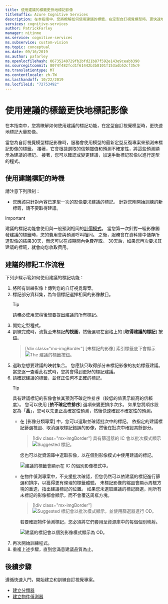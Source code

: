 ```yaml
---
title: 使用建議的標籤更快地標記影像
titleSuffix: Azure Cognitive Services
description: 在本指南中，您將瞭解如何使用建議的標籤，在定型自訂視覺模型時，更快速地標記大量影像。
services: cognitive-services
author: PatrickFarley
manager: nitinme
ms.service: cognitive-services
ms.subservice: custom-vision
ms.topic: conceptual
ms.date: 09/16/2019
ms.author: pafarley
ms.openlocfilehash: 06735240729fb2bfd21b87f592e143e9ceabb390
ms.sourcegitcommit: 8074f482fcd1f61442b3b8101f153adb52cf35c9
ms.translationtype: MT
ms.contentlocale: zh-TW
ms.lasthandoff: 10/22/2019
ms.locfileid: "72753492"
---
```

# <a name="label-images-faster-with-suggested-tags"></a>使用建議的標籤更快地標記影像

在本指南中，您將瞭解如何使用建議的標記功能，在定型自訂視覺模型時，更快速地標記大量影像。 

當您為自訂視覺模型標記影像時，服務會使用模型的最新定型反復專案來預測未標記影像的標籤。 接著，它會根據選取的信賴閾值和預測不確定性，將這些預測顯示為建議的標記。 接著，您可以確認或變更建議，加速手動標記影像以進行定型的程式。

## <a name="when-to-use-suggested-tags"></a>使用建議標記的時機

請注意下列限制：

* 您應該只針對內容已定型一次的影像要求建議的標記。 針對您剛開始訓練的新標籤，請不要取得建議。

> [!IMPORTANT]
> 建議的標記功能會使用與一般預測相同的[計價模式](https://azure.microsoft.com/pricing/details/cognitive-services/custom-vision-service/)。 當您第一次針對一組影像觸發建議的標籤時，您的費用會與預測呼叫相同。 之後，服務會在資料庫中儲存所選影像的結果30天，而您可以在該期間內免費存取。 30天后，如果您再次要求其建議的標籤，就會向您收取費用。

## <a name="suggested-tags-workflow"></a>建議的標記工作流程

下列步驟示範如何使用建議的標記功能：

1. 將所有訓練影像上傳到您的自訂視覺專案。
1. 標記部分資料集，為每個標記選擇相同的影像數目。
    > [!TIP]
    > 請務必使用您稍後想要提出建議的所有標記。
1. 開始定型程式。
1. 訓練完成時，流覽至未標記**的視圖**，然後選取左窗格上的 [**取得建議的標記**] 按鈕。
    > [!div class="mx-imgBorder"]
    > [未標記的影像] 索引標籤底下會顯示 ![The 建議的標籤按鈕。 ](./media/suggested-tags/suggested-tags-button.png)
1. 選取您想要建議的映射集合。 您應該只取得部分未標記影像的初始標籤建議。 當您逐一查看此程式時，您將會得到更好的標記建議。
1. 請確認建議的標籤，並修正任何不正確的標記。
    > [!TIP]
    > 具有建議標記的影像會依其預測不確定性排序（較低的值表示較高的信賴度）。 您可以使用 [**依不確定性排序**] 選項來變更排序次序。 如果您將順序設定為「**高**」，您可以先更正高確定性預測，然後快速確認不確定性的預測。
    * 在 [影像分類專案] 中，您可以選取並確認批次中的標記。 依指定的建議標記篩選視圖、取消選取標記錯誤的影像，然後在批次中確認其餘部分。
        > [!div class="mx-imgBorder"]
        > 具有篩選器的 IC 會以批次模式顯示 ![Suggested 標記。](./media/suggested-tags/ic-batch-mode.png)

        您也可以從資源庫中選取影像，以在個別影像模式中使用建議的標記。

        ![建議的標籤會顯示在 IC 的個別影像模式中。](./media/suggested-tags/ic-individual-image-mode.png)
    * 在物件偵測專案中，不支援批次確認，但您仍然可以依建議的標記進行篩選和排序，以獲得更有條理的標籤體驗。 未標記影像的縮圖會顯示周框方塊的重迭，指出建議標記的位置。 如果您未選取建議的標記篩選，則所有未標記的影像都會顯示，而不會覆迭周框方塊。
        > [!div class="mx-imgBorder"]
        > ![Suggested 標記會以批次模式顯示，並使用篩選器進行 OD。](./media/suggested-tags/od-batch-mode.png)

        若要確認物件偵測標記，您必須將它們套用至資源庫中的每個個別映射。

        ![建議的標記會以個別影像模式顯示為 OD。](./media/suggested-tags/od-individual-image-mode.png)
1. 再次開始訓練程式。
1. 重複上述步驟，直到您滿意建議品質為止。

## <a name="next-steps"></a>後續步驟

遵循快速入門，開始建立和訓練自訂視覺專案。

* [建立分類器](getting-started-build-a-classifier.md)
* [建立物件偵測器](get-started-build-detector.md)